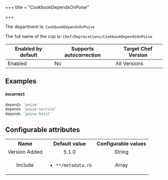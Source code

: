 +++
title = "CookbookDependsOnPoise"

+++

<!-- This content is automatically generated. See https://github.com/chef/chef-web-docs/blob/main/generated/README.md -->

The department is: `CookbookDependsOnPoise`

The full name of the cop is: `Chef/Deprecations/CookbookDependsOnPoise`

| Enabled by default | Supports autocorrection | Target Chef Version |
| --- | --- | --- |
| Enabled | No | All Versions |

## Examples


#### incorrect

```ruby
depends 'poise'
depends 'poise-service'
depends 'poise-hoist'
```

## Configurable attributes

<table>
<tbody><tr>
<th>Name</th>
<th>Default value</th>
<th>Configurable values</th>
</tr>
<tr>
<td style="text-align:center">Version Added</td>
<td style="text-align:center">5.1.0</td>
<td style="text-align:center">String</td>
</tr>
<tr><td style="text-align:center">Include</td>
<td style="text-align:center"><ul>
<li><code>**/metadata.rb</code></li>
</ul>
</td>
<td style="text-align:center">Array</td>
</tr></tbody></table>
